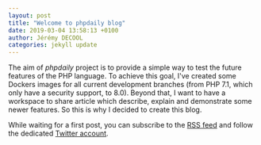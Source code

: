 ```yaml
---
layout: post
title: "Welcome to phpdaily blog"
date: 2019-03-04 13:58:13 +0100
author: Jérémy DECOOL
categories: jekyll update
---
```


The aim of _phpdaily_ project is to provide a simple way to test the future features of the PHP language. To achieve this goal, I've created some Dockers images for all current development branches (from PHP 7.1, which only have a security support, to 8.0). Beyond that, I want to have a workspace to share article which describe, explain and demonstrate some newer features. So this is why I decided to create this blog.

While waiting for a first post, you can subscribe to the [RSS feed](/feed.xml) and follow the dedicated [Twitter account](https://twitter.com/phpdaily).

<!--more-->
